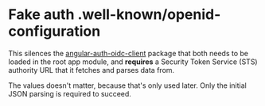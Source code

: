 # Fake auth .well-known/openid-configuration

This silences the [angular-auth-oidc-client](https://www.npmjs.com/package/angular-auth-oidc-client)
package that both needs to be loaded in the root app module, and **requires** a
Security Token Service (STS) authority URL that it fetches and parses data from.

The values doesn't matter, because that's only used later. Only the initial
JSON parsing is required to succeed.
